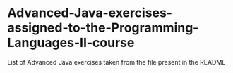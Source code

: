 # Advanced-Java-exercises-assigned-to-the-Programming-Languages-II-course
List of Advanced Java exercises taken from the file present in the README
